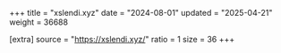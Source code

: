 +++
title = "xslendi.xyz"
date = "2024-08-01"
updated = "2025-04-21"
weight = 36688

[extra]
source = "https://xslendi.xyz/"
ratio = 1
size = 36
+++
